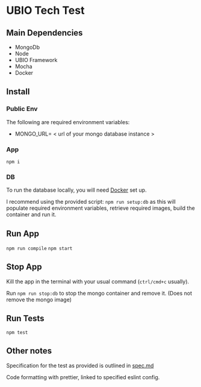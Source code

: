 # UBIO Tech Test

## Main Dependencies

-   MongoDb
-   Node
-   UBIO Framework
-   Mocha
-   Docker

## Install

### Public Env

The following are required environment variables:

-   MONGO_URL= < url of your mongo database instance >

### App

`npm i`

### DB

To run the database locally, you will need [Docker](https://docs.docker.com/get-docker/) set up.

I recommend using the provided script: `npm run setup:db` as this will populate required environment variables, retrieve required images, build the container and run it.

## Run App

`npm run compile`
`npm start`

## Stop App

Kill the app in the terminal with your usual command (`ctrl/cmd+c` usually).

Run `npm run stop:db` to stop the mongo container and remove it. (Does not remove the mongo image)

## Run Tests

`npm test`

## Other notes

Specification for the test as provided is outlined in [spec.md](spec.md)

Code formatting with prettier, linked to specified eslint config.
